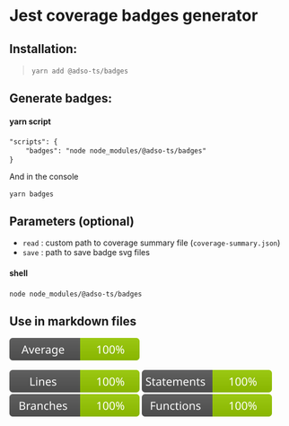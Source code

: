 # Jest coverage badges generator

## Installation:

> `yarn add @adso-ts/badges`

## Generate badges:
#### yarn script
```
"scripts": {
    "badges": "node node_modules/@adso-ts/badges"
}
```
And in the console
```
yarn badges
```
## Parameters (optional)
- `read` : custom path to coverage summary file (`coverage-summary.json`)
- `save` : path to save badge svg files

#### shell
`node node_modules/@adso-ts/badges`

## Use in markdown files

 ![Average](./badges/average.svg)  
 
 ![Lines](./badges/lines.svg)
 ![Statements](./badges/statements.svg)
 ![Branches](./badges/branches.svg)
 ![Functions](./badges/functions.svg)
